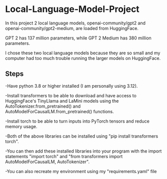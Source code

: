 # Local-Language-Model-Project
In this project 2 local language models, openai-community/gpt2 and openai-community/gpt2-medium, are loaded from HuggingFace.

GPT 2 has 137 million parameters, while GPT 2 Medium has 380 million parameters.

I chose these two local language models because they are so small and my computer had too much trouble running the larger models on HuggingFace.

## Steps
-Have python 3.8 or higher installed (I am personally using 3.12).

-Install transformers to be able to download and have access to HuggingFace's TinyLlama and LaMini models using the AutoTokenizer.from_pretrained() and AutoModelForCausalLM.from_pretrained() functions.

-Install torch to be able to turn inputs into PyTorch tensors and reduce memory usage.

-Both of the above libraries can be installed using "pip install transformers torch".

-You can then add these installed libraries into your program with the import statements "import torch" and "from transformers import AutoModelForCausalLM, AutoTokenizer".

-You can also recreate my environment using my "requirements.yaml" file
